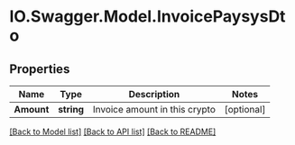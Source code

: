 # IO.Swagger.Model.InvoicePaysysDto
## Properties

Name | Type | Description | Notes
------------ | ------------- | ------------- | -------------
**Amount** | **string** | Invoice amount in this crypto | [optional] 

[[Back to Model list]](../README.md#documentation-for-models) [[Back to API list]](../README.md#documentation-for-api-endpoints) [[Back to README]](../README.md)

